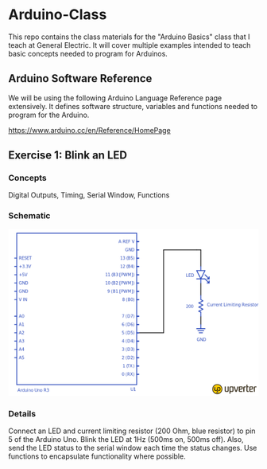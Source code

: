 # Arduino-Class
This repo contains the class materials for the "Arduino Basics" class that I teach at General Electric. It will cover multiple examples intended to teach basic concepts needed to program for Arduinos.

## Arduino Software Reference 
We will be using the following Arduino Language Reference page extensively. It defines software structure, variables and functions needed to program for the Arduino.

https://www.arduino.cc/en/Reference/HomePage

## Exercise 1: Blink an LED

### Concepts
Digital Outputs, Timing, Serial Window, Functions

### Schematic
![Example 1](/schematics/exercise_1.png)

### Details
Connect an LED and current limiting resistor (200 Ohm, blue resistor) to pin 5 of the Arduino Uno. Blink the LED at 1Hz (500ms on, 500ms off). Also, send the LED status to the serial window each time the status changes. Use functions to encapsulate functionality where possible.

